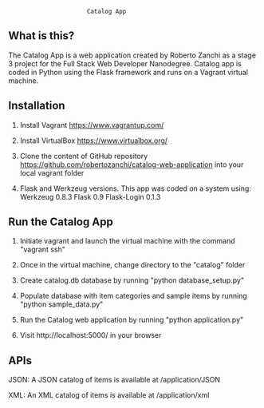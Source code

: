 
                          Catalog App

  What is this?
  -----------

  The Catalog App is a web application created by Roberto 
  Zanchi as a stage 3 project for the Full Stack Web Developer
  Nanodegree. Catalog app is coded in Python using the Flask
  framework and runs on a Vagrant virtual machine.
  

  Installation
  ------------------

  1) Install Vagrant https://www.vagrantup.com/

  2) Install VirtualBox https://www.virtualbox.org/

  3) Clone the content of GitHub repository https://github.com/robertozanchi/catalog-web-application
     into your local vagrant folder

  4) Flask and Werkzeug versions. This app was coded on a system using:
     Werkzeug 0.8.3
     Flask 0.9
     Flask-Login 0.1.3


  Run the Catalog App
  ------------------

  1) Initiate vagrant and launch the virtual machine with the command "vagrant ssh"

  2) Once in the virtual machine, change directory to the "catalog" folder

  3) Create catalog.db database by running "python database_setup.py"

  4) Populate database with item categories and sample items by running "python sample_data.py"

  5) Run the Catalog web application by running "python application.py"

  6) Visit http://localhost:5000/ in your browser


  APIs
  ------------------

  JSON: A JSON catalog of items is available at /application/JSON

  XML: An XML catalog of items is available at /application/xml 